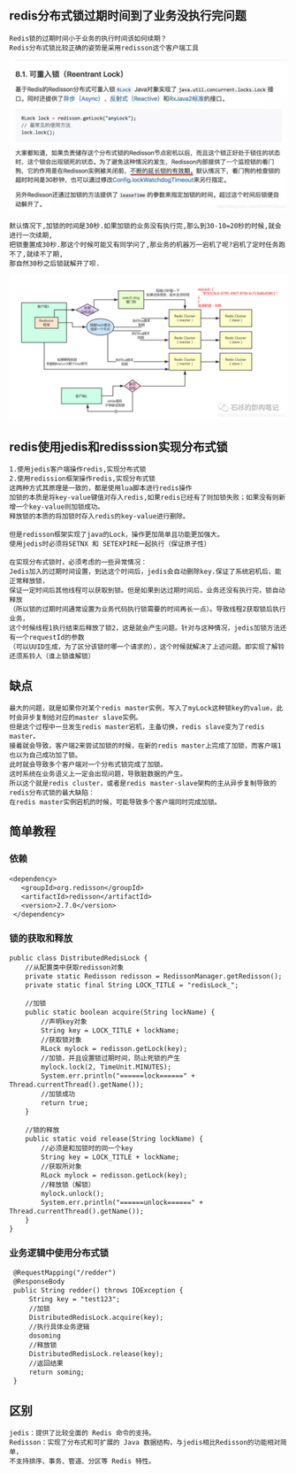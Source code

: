 ## redis分布式锁过期时间到了业务没执行完问题
    Redis锁的过期时间小于业务的执行时间该如何续期？
    Redis分布式锁比较正确的姿势是采用redisson这个客户端工具
    
![Alt text](redis分布式锁.jpg)

    默认情况下,加锁的时间是30秒.如果加锁的业务没有执行完,那么到30-10=20秒的时候,就会进行一次续期,
    把锁重置成30秒.那这个时候可能又有同学问了,那业务的机器万一宕机了呢?宕机了定时任务跑不了,就续不了期,
    那自然30秒之后锁就解开了呗.
![Alt text](Redisson分布式锁的底层原理.jpg)
    
## redis使用jedis和redisssion实现分布式锁
    1.使用jedis客户端操作redis,实现分布式锁
    2.使用redission框架操作redis,实现分布式锁
    这两种方式其原理是一致的，都是使用lua脚本进行redis操作
    加锁的本质是将key-value键值对存入redis,如果redis已经有了则加锁失败；如果没有则新增一个key-value则加锁成功。
    释放锁的本质的将加锁时存入redis的key-value进行删除。
    
    但是redisson框架实现了java的Lock，操作更加简单且功能更加强大。
    使用jedis时必须将SETNX 和 SETEXPIRE一起执行（保证原子性）
    
    在实现分布式锁时，必须考虑的一些异常情况：
    Jedis加入的过期时间设置，到达这个时间后，jedis会自动删除key.保证了系统宕机后，能正常释放锁，
    保证一定时间后其他线程可以获取到锁。但是如果到达过期时间后，业务还没有执行完，锁自动释放
    （所以锁的过期时间通常设置为业务代码执行锁需要的时间再长一点）。导致线程2获取锁后执行业务，
    这个时候线程1执行结束后释放了锁2，这是就会产生问题。针对与这种情况，jedis加锁方法还有一个requestId的参数
    （可以UUID生成，为了区分该锁时哪一个请求的），这个时候就解决了上述问题。即实现了解铃还须系铃人（谁上锁谁解锁）

## 缺点
    最大的问题，就是如果你对某个redis master实例，写入了myLock这种锁key的value，此时会异步复制给对应的master slave实例。
    但是这个过程中一旦发生redis master宕机，主备切换，redis slave变为了redis master。
    接着就会导致，客户端2来尝试加锁的时候，在新的redis master上完成了加锁，而客户端1也以为自己成功加了锁。
    此时就会导致多个客户端对一个分布式锁完成了加锁。
    这时系统在业务语义上一定会出现问题，导致脏数据的产生。
    所以这个就是redis cluster，或者是redis master-slave架构的主从异步复制导致的redis分布式锁的最大缺陷：
    在redis master实例宕机的时候，可能导致多个客户端同时完成加锁。
    
## 简单教程
### 依赖
    <dependency>
       <groupId>org.redisson</groupId>
       <artifactId>redisson</artifactId>
       <version>2.7.0</version>
     </dependency>
     
### 锁的获取和释放
    public class DistributedRedisLock {
        //从配置类中获取redisson对象
        private static Redisson redisson = RedissonManager.getRedisson();
        private static final String LOCK_TITLE = "redisLock_";
    
        //加锁
        public static boolean acquire(String lockName) {
            //声明key对象
            String key = LOCK_TITLE + lockName;
            //获取锁对象
            RLock mylock = redisson.getLock(key);
            //加锁，并且设置锁过期时间，防止死锁的产生
            mylock.lock(2, TimeUnit.MINUTES);
            System.err.println("======lock======" + Thread.currentThread().getName());
            //加锁成功
            return true;
        }
    
        //锁的释放
        public static void release(String lockName) {
            //必须是和加锁时的同一个key
            String key = LOCK_TITLE + lockName;
            //获取所对象
            RLock mylock = redisson.getLock(key);
            //释放锁（解锁）
            mylock.unlock();
            System.err.println("======unlock======" + Thread.currentThread().getName());
        }
    }
    
### 业务逻辑中使用分布式锁
     @RequestMapping("/redder")
     @ResponseBody
     public String redder() throws IOException {
         String key = "test123";
         //加锁
         DistributedRedisLock.acquire(key);
         //执行具体业务逻辑
         dosoming
         //释放锁
         DistributedRedisLock.release(key);
         //返回结果
         return soming;
     }
     
## 区别
    jedis：提供了比较全面的 Redis 命令的支持。
    Redisson：实现了分布式和可扩展的 Java 数据结构，与jedis相比Redisson的功能相对简单，
    不支持排序、事务、管道、分区等 Redis 特性。